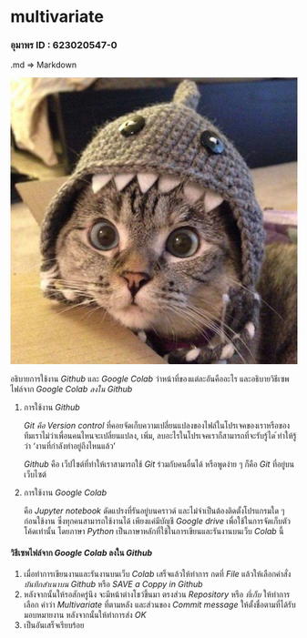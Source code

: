 # multivariate

### อุมาพร ID : 623020547-0

.md => Markdown

![ตัวอย่างการแทรกรูป](cat.jpg)

อธิบายการใช้งาน _Github_ และ _Google Colab_ ว่าหน้าที่ของแต่ละอันคืออะไร และอธิบายวิธีเซพไฟล์จาก _Google Colab ลงใน Github_

  1. การใช้งาน _Github_
  
      _Git คือ Version control_ ที่คอยจัดเก็บความเปลี่ยนแปลงของไฟล์ในโปรเจคของเราหรือของทีมเราไม่ว่าเพื่อนคนไหนจะเปลี่ยนแปลง, เพิ่ม, ลบอะไรในโปรเจคเราก็สามารถที่จะรับรู้ได ้ทำให้รู้ว่า ‘งานที่กำลังทำอยู่ถึงไหนแล้ว’
      
     _Github_ คือ เว็ปไซต์ที่ทำให้เราสามารถใช้ _Git_ ร่วมกับคนอื่นได้ หรือพูดง่าย ๆ ก็คือ _Git_ ที่อยู่บนเว็บไซต์
     
   2. การใช้งาน _Google Colab_

      คือ  _Jupyter notebook_ ดัดแปรงที่รันอยู่บนคราวด์ และไม่จำเป็นต้องติดตั้งโปรแกรมใด ๆ ก่อนใช้งาน ซึ่งทุกคนสามารถใช้งานได้ เพียงแค่มีบัญชี _Google drive_ เพื่อใช้ในการจัดเก็บตัวโค้ดเท่านั้น โดยภาษา _Python_ เป็นภาษาหลักที่ใช้ในการเขียนและรันงานบนเว็บ _Colab_ นี้ 
      
   #### วิธีเซพไฟล์จาก _Google Colab_ ลงใน _Github_
   
        
  1. เมื่อทำการเขียนงานและรันงานบนเว็บ _Colab_ เสร็จแล้วให้ทำการ กดที่ _File_ แล้วให้เลือกคำสั่ง _บันทึกสำเนาบน Github_ หรือ _SAVE a Coppy in Github_
  2. หลังจากนั้นให้รอสักครู่นึง จะมีหน้าต่างโชว์ขึ้นมา ตรงส่วน _Repository_ หรือ _ที่เก็บ_ ให้ทำการเลือก คำว่า _Multivariate_ ที่ตามหลัง และส่วนของ _Commit message_ ให้ตั้งชื่อตามที่ได้รับมอบหมายงาน หลังจากนั้นให้ทำการส่ง _OK_
  3. เป็นอันเสร็จเรียบร้อย
